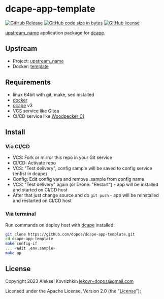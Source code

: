 # dcape-app-template

[![GitHub Release][1]][2] [![GitHub code size in bytes][3]]() [![GitHub license][4]][5]

[1]: https://img.shields.io/github/release/dopos/dcape-app-template.svg
[2]: https://github.com/dopos/dcape-app-template/releases
[3]: https://img.shields.io/github/languages/code-size/dopos/dcape-app-template.svg
[4]: https://img.shields.io/github/license/dopos/dcape-app-template.svg
[5]: LICENSE

[upstream_name](https://upstream_url) application package for [dcape](https://github.com/dopos/dcape).

## Upstream

* Project: [upstream_name](https://upstream_url)
* Docker: [template](https://hub.docker.com/r/template)

## Requirements

* linux 64bit with git, make, sed installed
* [docker](http://docker.io)
* [dcape](https://github.com/dopos/dcape) v3
* VCS service like [Gitea](https://gitea.io)
* CI/CD service like [Woodpecker CI](https://woodpecker-ci.org/)

## Install

### Via CI/CD

* VCS: Fork or mirror this repo in your Git service
* CI/CD: Activate repo
* VCS: "Test delivery", config sample will be saved to config service (enfist in dcape)
* Config: Edit config vars and remove .sample from config name
* VCS: "Test delivery" again (or Drone: "Restart") - app will be installed and started on CI/CD host
* After that just change source and do `git push` - app will be reinstalled and restarted on CI/CD host

### Via terminal

Run commands on deploy host with [dcape](https://github.com/dopos/dcape) installed:
```bash
git clone https://github.com/dopos/dcape-app-template.git
cd dcape-app-template
make config-if
... <edit .env.sample>
make up
```

## License

Copyright 2023 Aleksei Kovrizhkin <lekovr+dopos@gmail.com>

Licensed under the Apache License, Version 2.0 (the "[License](LICENSE)");
